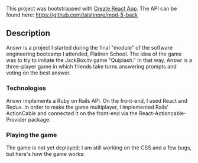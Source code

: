 This project was bootstrapped with [Create React App](https://github.com/facebook/create-react-app).
The API can be found here: https://github.com/taishnore/mod-5-back

## Description

Answr is a project I started during the final "module" of the software engineering bootcamp I attended, Flatiron School. The idea of the game was to try to imitate the JackBox.tv game "Quiplash." In that way, Answr is a three-player game in which friends take turns answering prompts and voting on the best answer. 

### Technologies

Answr implements a Ruby on Rails API. On the front-end, I used React and Redux. In order to make the game multiplayer, I implemented Rails' ActionCable and connected it on the front-end via the React-Actioncable-Provider package. 

### Playing the game

The game is not yet deployed; I am still working on the CSS and a few bugs, but here's how the game works:

